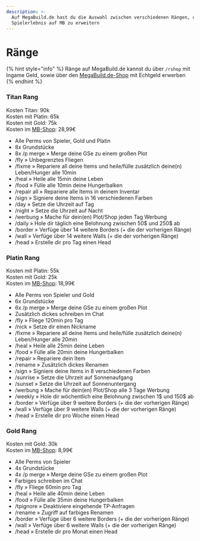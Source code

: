 ```yaml
---
description: >-
  Auf MegaBuild.de hast du die Auswahl zwischen verschiedenen Rängen, um dein
  Spielerlebnis auf MB zu erweitern
---
```


# Ränge

{% hint style="info" %}
Ränge auf MegaBuild.de kannst du über `/rshop` mit Ingame Geld, sowie über den [MegaBuild.de-Shop](https://shop.megabuild.de/) mit Echtgeld erwerben
{% endhint %}

### Titan Rang

Kosten Titan: 90k\
Kosten mit Platin: 65k\
Kosten mit Gold: 75k\
Kosten im [MB-Shop](https://shop.megabuild.de/category/ranks): 28,99€

* Alle Perms von Spieler, Gold und Platin
* 8x Grundstücke
* 8x /p merge » Merge deine GSe zu einem großen Plot
* /fly » Unbegrenztes Fliegen
* /fixme » Repariere all deine Items und heile/fülle zusätzlich deine(n) Leben/Hunger alle 10min
* /heal » Heile alle 15min deine Leben
* /food » Fülle alle 10min deine Hungerbalken
* /repair all » Repariere alle Items in deinem Inventar
* /sign » Signiere deine Items in 16 verschiedenen Farben
* /day » Setze die Uhrzeit auf Tag
* /night » Setze die Uhrzeit auf Nacht
* /werbung » Mache für dein(en) Plot/Shop jeden Tag Werbung
* /daily » Hole dir täglich eine Belohnung zwischen 50$ und 250$ ab
* /border » Verfüge über 14 weitere Borders (+ die der vorherigen Ränge)
* /wall » Verfüge über 14 weitere Walls (+ die der vorherigen Ränge)
* /head » Erstelle dir pro Tag einen Head

### Platin Rang

Kosten mit Platin: 55k\
Kosten mit Gold: 25k\
Kosten im [MB-Shop](https://shop.megabuild.de/category/ranks): 18,99€

* Alle Perms von Spieler und Gold
* 6x Grundstücke
* 6x /p merge » Merge deine GSe zu einem großen Plot
* Zusätzlich dickes schreiben im Chat
* /fly » Fliege 120min pro Tag
* /nick » Setze dir einen Nickname
* /fixme » Repariere all deine Items und heile/fülle zusätzlich deine(n) Leben/Hunger alle 20min
* /heal » Heile alle 25min deine Leben
* /food » Fülle alle 20min deine Hungerbalken
* /repair » Repariere dein Item
* /rename » Zusätzlich dickes Renamen
* /sign » Signiere deine Items in 8 verschiedenen Farben
* /sunrise » Setze die Uhrzeit auf Sonnenaufgang
* /sunset » Setze die Uhrzeit auf Sonnenuntergang
* /werbung » Mache für dein(en) Plot/Shop alle 3 Tage Werbung
* /weekly » Hole dir wöchentlich eine Belohnung zwischen 1$ und 150$ ab
* /border » Verfüge über 9 weitere Borders (+ die der vorherigen Ränge)
* /wall » Verfüge über 9 weitere Walls (+ die der vorherigen Ränge)
* /head » Erstelle dir pro Woche einen Head

### Gold Rang

Kosten mit Gold: 30k\
Kosten im [MB-Shop](https://shop.megabuild.de/category/ranks): 8,99€

* Alle Perms von Spieler
* 4x Grundstücke
* 4x /p merge » Merge deine GSe zu einem großen Plot
* Farbiges schreiben im Chat
* /fly » Fliege 60min pro Tag
* /heal » Heile alle 40min deine Leben
* /food » Fülle alle 35min deine Hungerbalken
* /tpignore » Deaktiviere eingehende TP-Anfragen
* /rename » Zugriff auf farbiges Renamen
* /border » Verfüge über 6 weitere Borders (+ die der vorherigen Ränge)
* /wall » Verfüge über 6 weitere Walls (+ die der vorherigen Ränge)
* /head » Erstelle dir pro Monat einen Head
